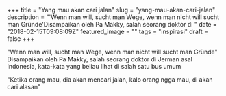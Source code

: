 +++
title = "Yang mau akan cari jalan"
slug = "yang-mau-akan-cari-jalan"
description = "'Wenn man will, sucht man Wege, wenn man nicht will sucht man Gründe'Disampaikan oleh Pa Makky, salah seorang doktor di "
date = "2018-02-15T09:08:09Z"
featured_image = ""
tags = "inspirasi"
draft = false
+++ 
 
"Wenn man will, sucht man Wege, wenn man nicht will sucht man Gründe"
Disampaikan oleh Pa Makky, salah seorang doktor di Jerman asal Indonesia, kata-kata yang beliau lihat di salah satu bus umum

"Ketika orang mau, dia akan mencari jalan, kalo orang ngga mau, di akan cari alasan"